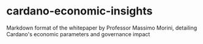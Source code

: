 # cardano-economic-insights
Markdown format of the whitepaper by Professor Massimo Morini, detailing Cardano's economic parameters and governance impact
